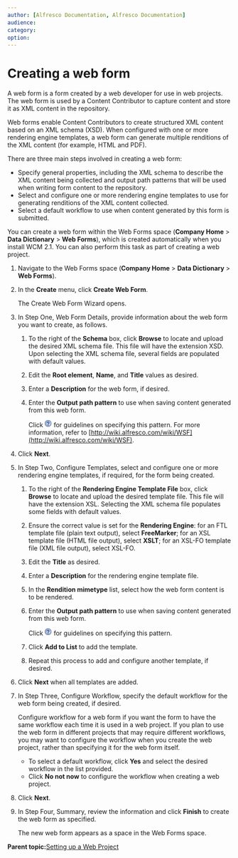 ```yaml
---
author: [Alfresco Documentation, Alfresco Documentation]
audience: 
category: 
option: 
---
```


# Creating a web form

A web form is a form created by a web developer for use in web projects. The web form is used by a Content Contributor to capture content and store it as XML content in the repository.

Web forms enable Content Contributors to create structured XML content based on an XML schema \(XSD\). When configured with one or more rendering engine templates, a web form can generate multiple renditions of the XML content \(for example, HTML and PDF\).

There are three main steps involved in creating a web form:

-   Specify general properties, including the XML schema to describe the XML content being collected and output path patterns that will be used when writing form content to the repository.
-   Select and configure one or more rendering engine templates to use for generating renditions of the XML content collected.
-   Select a default workflow to use when content generated by this form is submitted.

You can create a web form within the Web Forms space \(**Company Home** \> **Data Dictionary** \> **Web Forms**\), which is created automatically when you install WCM 2.1. You can also perform this task as part of creating a web project.

1.  Navigate to the Web Forms space \(**Company Home** \> **Data Dictionary** \> **Web Forms**\).

2.  In the **Create** menu, click **Create Web Form**.

    The Create Web Form Wizard opens.

3.  In Step One, Web Form Details, provide information about the web form you want to create, as follows.

    1.  To the right of the **Schema** box, click **Browse** to locate and upload the desired XML schema file. This file will have the extension XSD. Upon selecting the XML schema file, several fields are populated with default values.

    2.  Edit the **Root element**, **Name**, and **Title** values as desired.

    3.  Enter a **Description** for the web form, if desired.

    4.  Enter the **Output path pattern** to use when saving content generated from this web form.

        Click ![Help](../images/im-help.png) for guidelines on specifying this pattern. For more information, refer to [http://wiki.alfresco.com/wiki/WSF](http://wiki.alfresco.com/wiki/WSF).

4.  Click **Next**.

5.  In Step Two, Configure Templates, select and configure one or more rendering engine templates, if required, for the form being created.

    1.  To the right of the **Rendering Engine Template File** box, click **Browse** to locate and upload the desired template file. This file will have the extension XSL. Selecting the XML schema file populates some fields with default values.

    2.  Ensure the correct value is set for the **Rendering Engine**: for an FTL template file \(plain text output\), select **FreeMarker**; for an XSL template file \(HTML file output\), select **XSLT**; for an XSL-FO template file \(XML file output\), select XSL-FO.

    3.  Edit the **Title** as desired.

    4.  Enter a **Description** for the rendering engine template file.

    5.  In the **Rendition mimetype** list, select how the web form content is to be rendered.

    6.  Enter the **Output path pattern** to use when saving content generated from this web form.

        Click ![Help](../images/im-help.png) for guidelines on specifying this pattern.

    7.  Click **Add to List** to add the template.

    8.  Repeat this process to add and configure another template, if desired.

6.  Click **Next** when all templates are added.

7.  In Step Three, Configure Workflow, specify the default workflow for the web form being created, if desired.

    Configure workflow for a web form if you want the form to have the same workflow each time it is used in a web project. If you plan to use the web form in different projects that may require different workflows, you may want to configure the workflow when you create the web project, rather than specifying it for the web form itself.

    -   To select a default workflow, click **Yes** and select the desired workflow in the list provided.
    -   Click **No not now** to configure the workflow when creating a web project.
8.  Click **Next**.

9.  In Step Four, Summary, review the information and click **Finish** to create the web form as specified.

    The new web form appears as a space in the Web Forms space.


**Parent topic:**[Setting up a Web Project](../concepts/cuh-wcm-settingup.md)

